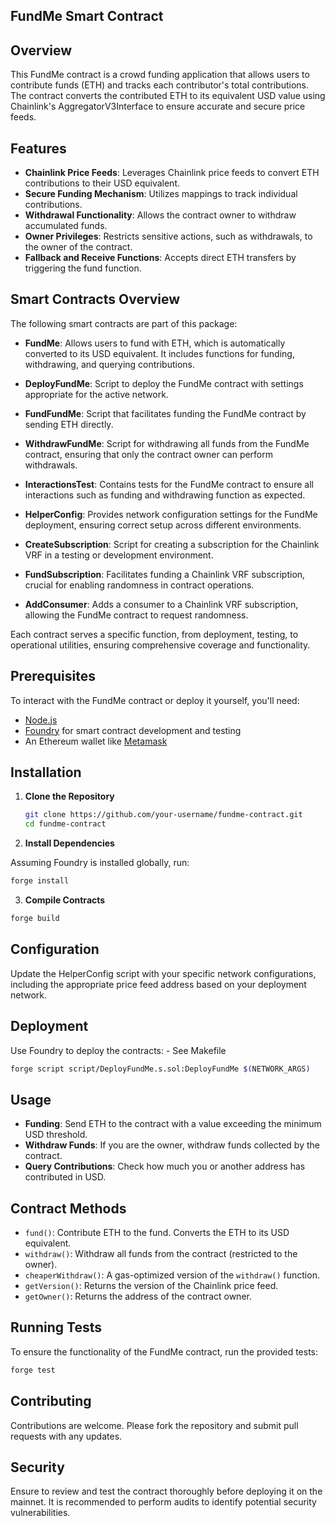 ## FundMe Smart Contract

## Overview

This FundMe contract is a crowd funding application that allows users to contribute funds (ETH) and tracks each contributor's total contributions. The contract converts the contributed ETH to its equivalent USD value using Chainlink's AggregatorV3Interface to ensure accurate and secure price feeds.

## Features

- **Chainlink Price Feeds**: Leverages Chainlink price feeds to convert ETH contributions to their USD equivalent.
- **Secure Funding Mechanism**: Utilizes mappings to track individual contributions.
- **Withdrawal Functionality**: Allows the contract owner to withdraw accumulated funds.
- **Owner Privileges**: Restricts sensitive actions, such as withdrawals, to the owner of the contract.
- **Fallback and Receive Functions**: Accepts direct ETH transfers by triggering the fund function.

## Smart Contracts Overview

The following smart contracts are part of this package:

- **FundMe**: Allows users to fund with ETH, which is automatically converted to its USD equivalent. It includes functions for funding, withdrawing, and querying contributions.

- **DeployFundMe**: Script to deploy the FundMe contract with settings appropriate for the active network.

- **FundFundMe**: Script that facilitates funding the FundMe contract by sending ETH directly.

- **WithdrawFundMe**: Script for withdrawing all funds from the FundMe contract, ensuring that only the contract owner can perform withdrawals.

- **InteractionsTest**: Contains tests for the FundMe contract to ensure all interactions such as funding and withdrawing function as expected.

- **HelperConfig**: Provides network configuration settings for the FundMe deployment, ensuring correct setup across different environments.

- **CreateSubscription**: Script for creating a subscription for the Chainlink VRF in a testing or development environment.

- **FundSubscription**: Facilitates funding a Chainlink VRF subscription, crucial for enabling randomness in contract operations.

- **AddConsumer**: Adds a consumer to a Chainlink VRF subscription, allowing the FundMe contract to request randomness.

Each contract serves a specific function, from deployment, testing, to operational utilities, ensuring comprehensive coverage and functionality.


## Prerequisites

To interact with the FundMe contract or deploy it yourself, you'll need:
- [Node.js](https://nodejs.org/)
- [Foundry](https://book.getfoundry.sh/getting-started/installation.html) for smart contract development and testing
- An Ethereum wallet like [Metamask](https://metamask.io/)

## Installation

1. **Clone the Repository**

   ```bash
   git clone https://github.com/your-username/fundme-contract.git
   cd fundme-contract
   ```
2. **Install Dependencies**

Assuming Foundry is installed globally, run:
```bash
forge install
```
3. **Compile Contracts**
```bash
forge build
```

## Configuration
Update the HelperConfig script with your specific network configurations, including the appropriate price feed address based on your deployment network.

## Deployment
Use Foundry to deploy the contracts: - See Makefile
```bash
forge script script/DeployFundMe.s.sol:DeployFundMe $(NETWORK_ARGS)
```
## Usage

- **Funding**: Send ETH to the contract with a value exceeding the minimum USD threshold.
- **Withdraw Funds**: If you are the owner, withdraw funds collected by the contract.
- **Query Contributions**: Check how much you or another address has contributed in USD.

## Contract Methods

- `fund()`: Contribute ETH to the fund. Converts the ETH to its USD equivalent.
- `withdraw()`: Withdraw all funds from the contract (restricted to the owner).
- `cheaperWithdraw()`: A gas-optimized version of the `withdraw()` function.
- `getVersion()`: Returns the version of the Chainlink price feed.
- `getOwner()`: Returns the address of the contract owner.

## Running Tests

To ensure the functionality of the FundMe contract, run the provided tests:
```bash
forge test
```
## Contributing

Contributions are welcome. Please fork the repository and submit pull requests with any updates.

## Security

Ensure to review and test the contract thoroughly before deploying it on the mainnet. It is recommended to perform audits to identify potential security vulnerabilities.
